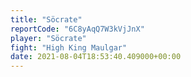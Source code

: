 ```yaml
---
title: "Söcrate"
reportCode: "6C8yAqQ7W3kVjJnX"
player: "Söcrate"
fight: "High King Maulgar"
date: 2021-08-04T18:53:40.409000+00:00
---
```

